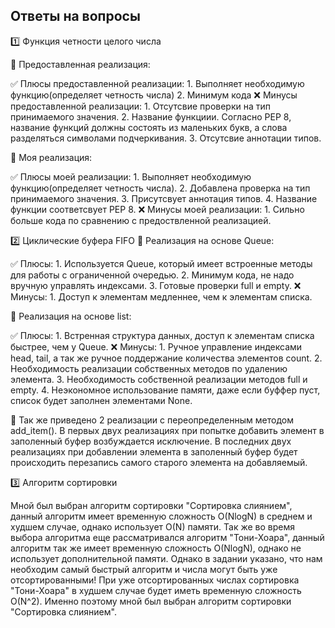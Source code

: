 ## Ответы на вопросы
1️⃣ Функция четности целого числа

🔹 Предоставленная реализация:

✅ Плюсы предоставленной реализации:
    1. Выполняет необходимую функцию(определяет четность числа)
    2. Минимум кода
❌ Минусы предоставленной реализации:
    1. Отсутсвие проверки на тип принимаемого значения.
    2. Название функциии. Согласно PEP 8, название функций должны состоять из маленьких букв, а слова разделяться символами подчеркивания.
    3. Отсутсвие аннотации типов.

🔹 Моя реализация:

✅ Плюсы моей реализации:
    1. Выполняет необходимую функцию(определяет четность числа).
    2. Добавлена проверка на тип принимаемого значения.
    3. Присутсвует аннотация типов.
    4. Название функции соответсвует PEP 8.
❌ Минусы моей реализации:
    1. Сильно больше кода по сравнению с предоствленной реализацией.

2️⃣ Циклические буфера FIFO
🔹 Реализация на основе Queue:

✅ Плюсы:
    1. Используется Queue, который имеет встроенные методы для работы с ограниченной очередью.
    2. Минимум кода, не надо вручную управлять индексами.
    3. Готовые проверки full и empty.
❌ Минусы:
    1. Доступ к элементам медленнее, чем к элементам списка.

🔹 Реализация на основе list:

✅ Плюсы:
    1. Встренная структура данных, доступ к элементам списка быстрее, чем у Queue.
❌ Минусы:
    1. Ручное управление индексами head, tail, а так же ручное поддержание количества элементов count.
    2. Необходимость реализации собственных методов по удалению элемента.
    3. Необходимость собственной реализации методов full и empty.
    4. Неэкономное использование памяти, даже если буффер пуст, список будет заполнен элементами None.

🔹 Так же приведено 2 реализации с переопределенным методом add_item(). В первых двух реализациях при попытке добавить элемент в заполенный буфер возбуждается исключение. В последних двух реализациях при добавлении элемента в заполенный буфер будет происходить перезапись самого старого элемента на добавляемый.

3️⃣ Алгоритм сортировки

Мной был выбран алгоритм сортировки "Сортировка слиянием", данный алгоритм имеет временную сложность O(NlogN) в среднем и худшем случае, однако использует O(N) памяти.
Так же во время выбора алгоритма еще рассматривался алгоритм "Тони-Хоара", данный алгоритм так же имеет временную сложность O(NlogN), однако не использует дополнительной памяти. 
Однако в задании указано, что нам необходим самый быстрый алгоритм и числа могут быть уже отсортированными! При уже отсортированных числах сортировка "Тони-Хоара" в худшем случае будет иметь временную сложность O(N^2). Именно поэтому мной был выбран алгоритм сортировки "Сортировка слиянием".

